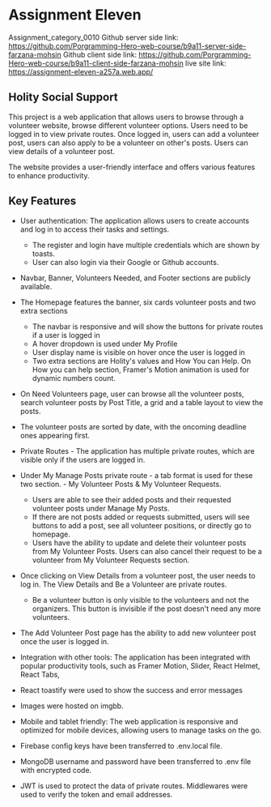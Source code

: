 # Assignment Eleven

Assignment_category_0010
Github server side link: https://github.com/Porgramming-Hero-web-course/b9a11-server-side-farzana-mohsin
Github client side link: https://github.com/Porgramming-Hero-web-course/b9a11-client-side-farzana-mohsin
live site link: https://assignment-eleven-a257a.web.app/

## Holity Social Support

This project is a web application that allows users to browse through a volunteer website, browse different volunteer options. Users need to be logged in to view private routes. Once logged in, users can add a volunteer post, users can also apply to be a volunteer on other's posts. Users can view details of a volunteer post.

The website provides a user-friendly interface and offers various features to enhance productivity.

## Key Features

- User authentication: The application allows users to create accounts and log in to access their tasks and settings.
  - The register and login have multiple credentials which are shown by toasts.
  - User can also login via their Google or Github accounts.
- Navbar, Banner, Volunteers Needed, and Footer sections are publicly available.
- The Homepage features the banner, six cards volunteer posts and two extra sections
  - The navbar is responsive and will show the buttons for private routes if a user is logged in
  - A hover dropdown is used under My Profile
  - User display name is visible on hover once the user is logged in
  - Two extra sections are Holity's values and How You can Help. On How you can help section, Framer's Motion animation is used for dynamic numbers count.
- On Need Volunteers page, user can browse all the volunteer posts, search volunteer posts by Post Title, a grid and a table layout to view the posts.
- The volunteer posts are sorted by date, with the oncoming deadline ones appearing first.
- Private Routes - The application has multiple private routes, which are visible only if the users are logged in.
- Under My Manage Posts private route - a tab format is used for these two section. - My Volunteer Posts & My Volunteer Requests.

  - Users are able to see their added posts and their requested volunteer posts under Manage My Posts.
  - If there are not posts added or requests submitted, users will see buttons to add a post, see all volunteer positions, or directly go to homepage.
  - Users have the ability to update and delete their volunteer posts from My Volunteer Posts. Users can also cancel their request to be a volunteer from My Volunteer Requests section.

- Once clicking on View Details from a volunteer post, the user needs to log in. The View Details and Be a Volunteer are private routes.
  - Be a volunteer button is only visible to the volunteers and not the organizers. This button is invisible if the post doesn't need any more volunteers.
- The Add Volunteer Post page has the ability to add new volunteer post once the user is logged in.

- Integration with other tools: The application has been integrated with popular productivity tools, such as Framer Motion, Slider, React Helmet, React Tabs,
- React toastify were used to show the success and error messages
- Images were hosted on imgbb.
- Mobile and tablet friendly: The web application is responsive and optimized for mobile devices, allowing users to manage tasks on the go.
- Firebase config keys have been transferred to .env.local file.
- MongoDB username and password have been transferred to .env file with encrypted code.
- JWT is used to protect the data of private routes. Middlewares were used to verify the token and email addresses.
